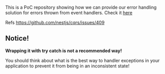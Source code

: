 This is a PoC repository showing how we can provide our error handling solution for errors thrown from event handlers.
Check it [here](src/my-cqrs.module.ts)

Refs https://github.com/nestjs/cqrs/issues/409

## Notice! 
**Wrapping it with try catch is not a recommended way!**

You should think about what is the best way to handler exceptions in your application to prevent it from being in an inconsistent state!